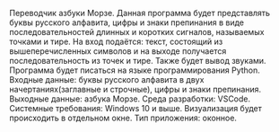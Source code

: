 Переводчик азбуки Морзе.
Данная программа будет представлять буквы русского алфавита, цифры и знаки препинания в виде последовательностей длинных и коротких сигналов, называемых точками и тире.
На вход подаётся: текст, состоящий из вышеперечисленных символов и на выходе получается последовательность из точек и тире. Также будет вывод звуками. Программа будет писаться на языке программирования Python. Входные данные: буквы русского алфавита в двух начертаниях(заглавные и строчные), цифры и знаки препинания. 
Выходные данные: азбука Морзе. 
Среда разработки: VSCode. 
Системные требования: Windows 10 и выше.
Визуализация будет происходить в отдельном окне. 
Тип приложения: оконное.
